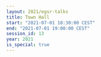 ```yaml
---
layout: 2021/egsr-talks
title: Town Hall
start: "2021-07-01 18:30:00 CEST"
end: "2021-07-01 19:00:00 CEST"
session_id: 13
year: 2021
is_special: true
---
```

